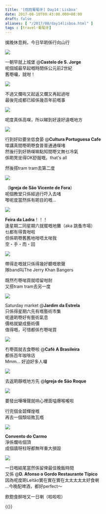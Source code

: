 ```yaml
---
title: '[抱抱葡萄牙] Day14：Lisboa'
date: 2017-08-10T09:43:00.000+08:00
draft: false
aliases: [ "/2017/08/day14lisboa.html" ]
tags : [travel-葡萄牙]
---
```


擒晚休息夠，今日早啲係行向山行  

[![](https://c1.staticflickr.com/5/4382/36287828376_f36fcf51c3_z.jpg)](https://c1.staticflickr.com/5/4382/36287828376_f36fcf51c3_z.jpg)

一朝早就上城堡 @**Castelo de S. Jorge**  
呢個城最早起嘅時間係公元前2世紀  
舊嘢囉，就咁！  

[![](https://c1.staticflickr.com/5/4388/36287830796_9d38d5a14b_z.jpg)](https://c1.staticflickr.com/5/4388/36287830796_9d38d5a14b_z.jpg)

不過又爛咗又起返又爛又再起過咁  
最後完成都已經係幾百年前嘅事  

[![](https://c1.staticflickr.com/5/4405/36331975385_c397abf0bb_z.jpg)](https://c1.staticflickr.com/5/4405/36331975385_c397abf0bb_z.jpg)

呢度真係高㗎，所以睇到好遠好遠嘅地方  

[![](https://c1.staticflickr.com/5/4384/36195990321_5ccdbca78b_z.jpg)](https://c1.staticflickr.com/5/4384/36195990321_5ccdbca78b_z.jpg)

行到好攰要坐低食晏 @**Cultura Portuguesa Cafe**  
嗱講真間嘢啲嘢食普普通通㗎啫  
然後行到好熱㗎嘛點知間嘢又無乜冷氣  
係啲凳坐得OK舒服嘅，that's all  
  
然後搭tram tram去第二度  

[![](https://c1.staticflickr.com/5/4333/35497397574_45b96199b5_z.jpg)](https://c1.staticflickr.com/5/4333/35497397574_45b96199b5_z.jpg)

（**Igreja de São Vicente de Fora**）  
呢個教堂只係經過行吓入去啫  
嚟呢度當然係有啲目的嘅...  

[![](https://c1.staticflickr.com/5/4294/36333264425_c572a39ec3_z.jpg)](https://c1.staticflickr.com/5/4294/36333264425_c572a39ec3_z.jpg)

**Feira da Ladra**！！！  
逢星期二同星期六就擺嘅地攤（aka 跳蚤市場）  
乜都有得賣咁啦  
但係啲嘢舊舊地咁唔太啱我  
空・手・而・回  

[![](https://c1.staticflickr.com/5/4381/35497673734_6c26e204b4_z.jpg)](https://c1.staticflickr.com/5/4381/35497673734_6c26e204b4_z.jpg)

帶得走嘅就只係得幾好聽嘅歌聲  
隊band叫The Jerry Khan Bangers  
  
既然冇嘢啱買就唔留咁耐  
又搭tram tram去另一度  

[![](https://c1.staticflickr.com/5/4325/35937216230_bbe692f4f2_z.jpg)](https://c1.staticflickr.com/5/4325/35937216230_bbe692f4f2_z.jpg)

Saturday market @**Jardim da Estrela**  
只係得星期六先有嘅藝術市集  
呢邊啲嘢好有藝術氣息  
價格就變成藝術價  
值得嘅，可惜都係冇嘢啱買  

[![](https://c1.staticflickr.com/5/4411/36197398971_54ce9443f9_z.jpg)](https://c1.staticflickr.com/5/4411/36197398971_54ce9443f9_z.jpg)

冇嘢買就去食嘢啦 @**Café A Brasileira**  
都係百年咖啡店  
Mmm... 好迫好多人囉  

[![](https://c1.staticflickr.com/5/4391/36290250266_5690c70808_z.jpg)](https://c1.staticflickr.com/5/4391/36290250266_5690c70808_z.jpg)

去返啲靜嘅地方先 @**Igreja de São Roque**  

[![](https://c1.staticflickr.com/5/4439/35525720853_e7cb135836_z.jpg)](https://c1.staticflickr.com/5/4439/35525720853_e7cb135836_z.jpg)

要發出嘩嘩聲就响心裡面嗌爆喉嚨啦  
  
行完個金碧輝煌嘅  
再去一個頹垣敗瓦嘅  

[![](https://c1.staticflickr.com/5/4402/35525921223_2bab486a50_z.jpg)](https://c1.staticflickr.com/5/4402/35525921223_2bab486a50_z.jpg)

**Convento do Carmo**  
淨係爛咗個頂  
成個牆呀柱呀都無咩重大損毀  

[![](https://c1.staticflickr.com/5/4370/35526086643_6e8684c835_z.jpg)](https://c1.staticflickr.com/5/4370/35526086643_6e8684c835_z.jpg)

一日嘅結尾當然係留俾最佳晚飯時間  
又係 @**D. Afonso o Gordo Restaurante Típico**  
因為呢度啲Leitão實在實在實在太太太太太好食喇  
...今晚配啤酒，都好perfect～  
  
  
飲飽食醉咁又一日喇（啦啦啦）  
  

{{<portugal>}}  
